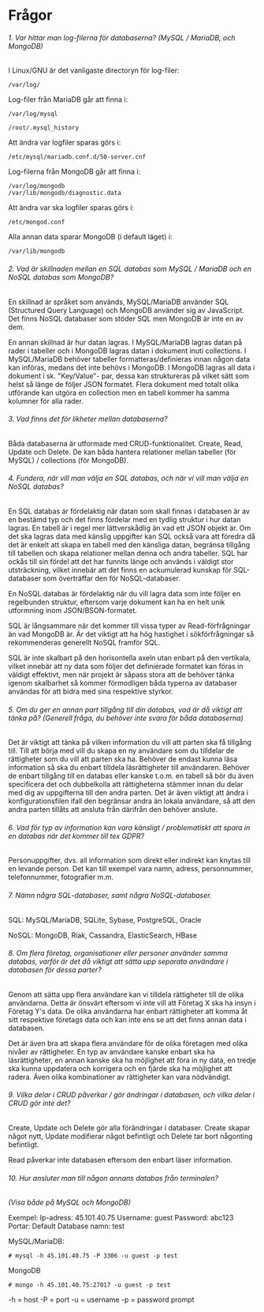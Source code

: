 # Frågor
###### *1. Var hittar man log-filerna för databaserna? (MySQL / MariaDB, och MongoDB)*  

I Linux/GNU är det vanligaste directoryn för log-filer:  

    /var/log/  

Log-filer från MariaDB går att finna i:  

    /var/log/mysql
    
    /root/.mysql_history
    
Att ändra var logfiler sparas görs i:
    
    /etc/mysql/mariadb.conf.d/50-server.cnf

Log-filerna från MongoDB går att finna i:  

    /var/log/mongodb 
    /var/lib/mongodb/diagnostic.data

Att ändra var ska logfiler sparas görs i:  

    /etc/mongod.conf
    
Alla annan data sparar MongoDB (i default läget) i:  

    /var/lib/mongodb

###### *2. Vad är skillnaden mellan en SQL databas som MySQL / MariaDB och en NoSQL databas som MongoDB?*

En skillnad är språket som används, MySQL/MariaDB använder SQL (Structured Query Language) och MongoDB använder sig av JavaScript. Det finns NoSQL databaser som stöder SQL men MongoDB är inte en av dem.

En annan skillnad är hur datan lagras. I MySQL/MariaDB lagras datan på rader i tabeller och i MongoDB lagras datan i dokument inuti collections. 
I  MySQL/MariaDB behöver tabeller formatteras/definieras innan någon data kan införas, medans det inte behövs i MongoDB.
I MongoDB lagras all data i dokument i sk. "Key/Value"- par, dessa kan struktureras på vilket sätt som helst så länge de följer JSON formatet. Flera dokument med totalt olika utförande kan utgöra en collection men en tabell kommer ha samma kolumner för alla rader. 

###### *3. Vad finns det för likheter mellan databaserna?*  

Båda databaserna är utformade med CRUD-funktionalitet. Create, Read, Update och Delete. De kan båda hantera relationer mellan tabeller (för MySQL) / collections (för MongoDB).

###### *4. Fundera, när vill man välja en SQL databas, och när vi vill man välja en NoSQL databas?*

En SQL databas är fördelaktig när datan som skall finnas i databasen är av en bestämd typ och det finns fördelar med en tydlig struktur i hur datan lagras. En tabell är i regel mer lättverskådlig än vad ett JSON objekt är.
Om det ska lagras data med känslig uppgifter kan SQL också vara att föredra då det är enkelt att skapa en tabell med den känsliga datan, begränsa tillgång till tabellen och skapa relationer mellan denna och andra tabeller.
SQL har ockås till sin fördel att det har funnits länge och används i väldigt stor utsträckning, vilket innebär att det finns en ackumulerad kunskap för SQL-databaser som överträffar den för NoSQL-databaser.

En NoSQL databas är fördelaktig när du vill lagra data som inte följer en regelbunden struktur, eftersom varje dokument kan ha en helt unik utformning inom JSON/BSON-formatet.

SQL är långsammare när det kommer till vissa typer av Read-förfrågningar än vad MongoDB är. Är det viktigt att ha hög hastighet i sökförfrågningar så rekommenderas generellt NoSQL framför SQL. 

SQL är inte skalbart på den horisontella axeln utan enbart på den vertikala, vilket innebär att ny data som följer det definierade formatet kan föras in väldigt effektivt, men när projekt är såpass stora att de behöver tänka igenom skalbarhet så kommer förmodligen båda typerna av databaser användas för att bidra med sina respektive styrkor.

###### *5. Om du ger en annan part tillgång till din databas, vad är då viktigt att tänka på? (Generell fråga, du behöver inte svara för båda databaserna)*  

Det är viktigt att tänka på vilken information du vill att parten ska få tillgång till.
Till att börja med vill du skapa en ny användare som du tilldelar de rättigheter som du vill att parten ska ha.
Behöver de endast kunna läsa information så ska du enbart tilldela läsrättigheter till användaren.
Behöver de enbart tillgång till en databas eller kanske t.o.m. en tabell så bör du även specificera det och dubbelkolla att rättigheterna stämmer innan du delar med dig av uppgifterna till den andra parten.
Det är även viktigt att ändra i konfigurationsfilen ifall den begränsar andra än lokala användare, så att den andra parten tillåts att ansluta från därifrån den behöver anslute.

###### *6. Vad för typ av information kan vara känsligt / problematiskt att spara in en databas när det kommer till tex GDPR?*  

Personuppgifter, dvs. all information som direkt eller indirekt kan knytas till en levande person.
Det kan till exempel vara namn, adress, personnummer, telefonnummer, fotografier m.m.

###### *7. Nämn några SQL-databaser, samt några NoSQL-databaser.*  

SQL:
MySQL/MariaDB, SQLite, Sybase, PostgreSQL, Oracle

NoSQL:
MongoDB, Riak, Cassandra, ElasticSearch, HBase


###### *8. Om flera företag, organisationer eller personer använder samma databas, varför är det då viktigt att sätta upp separata användare i databasen för dessa parter?*  
Genom att sätta upp flera användare kan vi tilldela rättigheter till de olika användarna. Detta är önsvärt eftersom vi inte vill att Företag X ska ha insyn i Företag Y's data.
De olika användarna har enbart rättigheter att komma åt sitt respektive företags data och kan inte ens se att det finns annan data i databasen. 

Det är även bra att skapa flera användare för de olika företagen med olika nivåer av rättigheter. En typ av användare kanske enbart ska ha läsrättigheter, en annan kanske ska ha möjlighet att föra in ny data, en tredje ska kunna uppdatera och korrigera och en fjärde ska ha möjlighet att radera. Även olika kombinationer av rättigheter kan vara nödvändigt.

###### *9.  Vilka delar i CRUD påverkar / gör ändringar i databasen, och vilka delar i CRUD gör inte det?*  

Create, Update och Delete gör alla förändringar i databaser. Create skapar något nytt, Update modifierar något befintligt och Delete tar bort någonting befintligt.

Read påverkar inte databasen eftersom den enbart läser information.


###### *10.  Hur ansluter man till någon annans databas från terminalen?*  
*(Visa både på MySQL och MongoDB)*

Exempel:
Ip-adress: 45.101.40.75
Username: guest
Password: abc123
Portar: Default
Database namn: test


MySQL/MariaDB:

    # mysql -h 45.101.40.75 -P 3306 -u guest -p test 

MongoDB

    # mongo -h 45.101.40.75:27017 -u guest -p test

-h = host
-P = port
-u = username
-p = password prompt 

